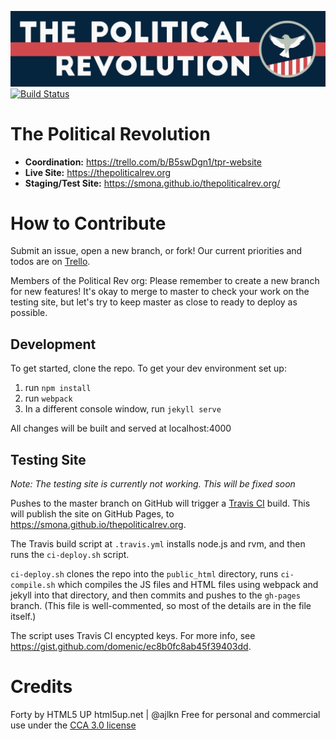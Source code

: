 ![The Political Revolution](assets/images/Bumper.png "The Political Revolution")[![Build Status](https://travis-ci.org/politicalrev/thepoliticalrev.org.svg?branch=master)](https://travis-ci.org/Smona/thepoliticalrev.org)

# The Political Revolution
- **Coordination:** https://trello.com/b/B5swDgn1/tpr-website
- **Live Site:** https://thepoliticalrev.org
- **Staging/Test Site:** https://smona.github.io/thepoliticalrev.org/

# How to Contribute

Submit an issue, open a new branch, or fork! Our current priorities and todos are on [Trello](https://trello.com/b/B5swDgn1/tpr-website).

Members of the Political Rev org: Please remember to create a new branch for new features! It's okay to merge to master to check your work on the testing site, but let's try to keep master as close to ready to deploy as possible.

## Development

To get started, clone the repo. To get your dev environment set up:

1. run `npm install`
2. run `webpack`
3. In a different console window, run `jekyll serve`

All changes will be built and served at localhost:4000

## Testing Site

*Note: The testing site is currently not working. This will be fixed soon*

Pushes to the master branch on GitHub will trigger a 
[Travis CI](https://travis-ci.org/Smona/thepoliticalrev.org) build. This will publish
the site on GitHub Pages, to <https://smona.github.io/thepoliticalrev.org>.

The Travis build script at `.travis.yml` installs node.js and rvm, and then runs the
`ci-deploy.sh` script.

`ci-deploy.sh` clones the repo into the `public_html` directory, runs `ci-compile.sh`
which compiles the JS files and HTML files using webpack and jekyll into that
directory, and then commits and pushes to the `gh-pages` branch. (This file is
well-commented, so most of the details are in the file itself.)

The script uses Travis CI encypted keys. For more info, see
<https://gist.github.com/domenic/ec8b0fc8ab45f39403dd>.

# Credits

Forty by HTML5 UP
html5up.net | @ajlkn
Free for personal and commercial use under the [CCA 3.0 license](html5up.net/license)
